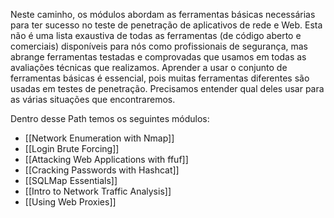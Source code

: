 Neste caminho, os módulos abordam as ferramentas básicas necessárias para ter sucesso no teste de penetração de aplicativos de rede e Web. Esta não é uma lista exaustiva de todas as ferramentas (de código aberto e comerciais) disponíveis para nós como profissionais de segurança, mas abrange ferramentas testadas e comprovadas que usamos em todas as avaliações técnicas que realizamos. Aprender a usar o conjunto de ferramentas básicas é essencial, pois muitas ferramentas diferentes são usadas em testes de penetração. Precisamos entender qual deles usar para as várias situações que encontraremos.

Dentro desse Path temos os seguintes módulos:

- [[Network Enumeration with Nmap]]
- [[Login Brute Forcing]]
- [[Attacking Web Applications with ffuf]]
- [[Cracking Passwords with Hashcat]]
- [[SQLMap Essentials]]
- [[Intro to Network Traffic Analysis]]
- [[Using Web Proxies]]